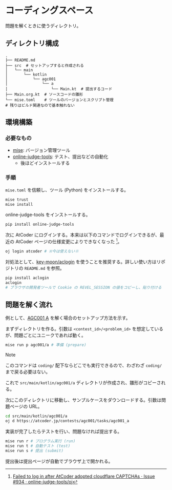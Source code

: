 # コーディングスペース

問題を解くときに使うディレクトリ。

## ディレクトリ構成

```
.
├── README.md
├── src  # セットアップすると作成される
│   └── main
│       └── kotlin
│           └── agc001
│               └── a
│                   └── Main.kt  # 提出するコード
├── Main.org.kt  # ソースコードの雛形
└── mise.toml    # ツールのバージョンとスクリプト管理
# 残りはビルド関連なので基本触れない
```

## 環境構築

### 必要なもの

- [mise](https://mise.jdx.dev/): バージョン管理ツール
- [online-judge-tools](https://github.com/online-judge-tools/oj): テスト、提出などの自動化
    - 後ほどインストールする

### 手順

`mise.toml` を信頼し、ツール (Python) をインストールする。

```sh
mise trust
mise install
```

online-judge-tools をインストールする。

```sh
pip install online-judge-tools
```

次に AtCoder にログインする。本来は以下のコマンドでログインできるが、最近の AtCoder ページの仕様変更によりできなくなった [^1]。

[^1]: [Failed to log in after AtCoder adopted cloudflare CAPTCHAs · Issue #934 · online-judge-tools/oj](https://github.com/online-judge-tools/oj/issues/934#issuecomment-2755259417)

```sh
oj login atcoder # ※今は使えない※
```

対処法として、[key-moon/aclogin](https://github.com/key-moon/aclogin) を使うことを推奨する。詳しい使い方はリポジトリの `README.md` を参照。

```sh
pip install aclogin
aclogin
# ブラウザの開発者ツールで Cookie の REVEL_SESSION の値をコピーし、貼り付ける
```

## 問題を解く流れ

例として、[AGC001 A](https://atcoder.jp/contests/agc001/tasks/agc001_a) を解く場合のセットアップ方法を示す。

まずディレクトリを作る。引数は `<contest_id>/<problem_id>` を想定しているが、問題ごとにユニークであれば動く。

```sh
mise run p agc001/a # 準備 (prepare)
```

> [!NOTE]
> このコマンドは `coding/` 配下ならどこでも実行できるので、わざわざ `coding/` まで戻る必要はない。

これで `src/main/kotlin/agc001/a` ディレクトリが作成され、雛形がコピーされる。

次にこのディレクトリに移動し、サンプルケースをダウンロードする。引数は問題ページの URL。

```sh
cd src/main/kotlin/agc001/a
oj d https://atcoder.jp/contests/agc001/tasks/agc001_a
```

実装が完了したらテストを行い、問題なければ提出する。

```sh
mise run r # プログラム実行 (run)
mise run t # 自動テスト (test)
mise run s # 提出 (submit)
```

提出後は提出ページが自動でブラウザ上で開かれる。
